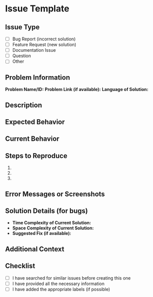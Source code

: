 # Issue Template

## Issue Type

- [ ] Bug Report (incorrect solution)
- [ ] Feature Request (new solution)
- [ ] Documentation Issue
- [ ] Question
- [ ] Other

## Problem Information

**Problem Name/ID:**
**Problem Link (if available):**
**Language of Solution:**

## Description

<!-- Provide a clear and concise description of the issue -->

## Expected Behavior

<!-- What did you expect to happen? -->

## Current Behavior

<!-- What actually happened? (For bugs only) -->

## Steps to Reproduce

<!-- For bugs, please provide steps to reproduce the issue -->

1.
2.
3.

## Error Messages or Screenshots

<!-- If applicable, add screenshots or error messages to help explain your problem -->

## Solution Details (for bugs)

- **Time Complexity of Current Solution:**
- **Space Complexity of Current Solution:**
- **Suggested Fix (if available):**

## Additional Context

<!-- Add any other context about the problem here -->

## Checklist

- [ ] I have searched for similar issues before creating this one
- [ ] I have provided all the necessary information
- [ ] I have added the appropriate labels (if possible)
